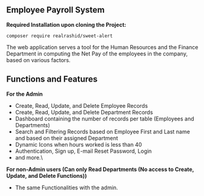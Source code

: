 ## Employee Payroll System

**Required Installation upon cloning the Project:**


 `composer require realrashid/sweet-alert`

The web application serves a tool for the Human Resources and the Finance Department in computing the Net Pay of the employees in the company, based
on various factors.

## Functions and Features

**For the Admin**   

                                                                                                                                                                            
- Create, Read, Update, and Delete Employee Records
- Create, Read, Update, and Delete Department Records
- Dashboard containing the number of records per table (Employees and Departments)
- Search and Filtering Records based on Employee First and Last name and based on their assigned Department
- Dynamic Icons when hours worked is less than 40
- Authentication, Sign up, E-mail Reset Password, Login
- and more.\

**For non-Admin users (Can only Read Departments (No access to Create, Update, and Delete Functions))**


- The same Functionalities with the admin.
  

